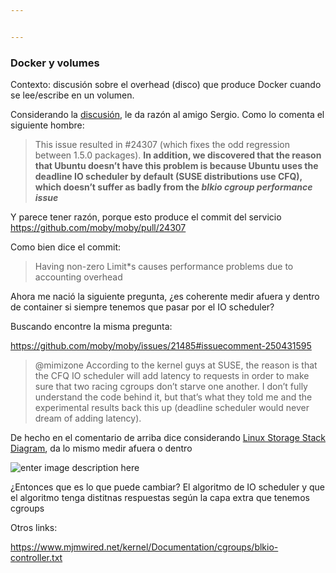 ```yaml
---


---
```


<h3 id="docker-y-volumes">Docker y volumes</h3>
<p>Contexto: discusión sobre el overhead (disco) que produce Docker cuando se lee/escribe en un volumen.</p>
<p>Considerando la <a href="https://github.com/moby/moby/issues/21485#issuecomment-250431595">discusión</a>, le da razón al amigo Sergio.
Como lo comenta el siguiente hombre:</p>
<blockquote>
<p>This issue resulted in #24307 (which fixes the odd regression between
1.5.0 packages). <strong>In addition, we discovered that the reason that Ubuntu doesn’t have this problem is because Ubuntu uses the deadline
IO scheduler by default (SUSE distributions use CFQ), which doesn’t
suffer as badly from the <em>blkio cgroup performance issue</em></strong></p>
</blockquote>
<p>Y parece tener razón, porque esto produce el commit del servicio
<a href="https://github.com/moby/moby/pull/24307">https://github.com/moby/moby/pull/24307</a></p>
<p>Como bien dice el commit:</p>
<blockquote>
<p>Having non-zero Limit*s causes performance problems due to accounting overhead</p>
</blockquote>
<p>Ahora me nació la siguiente pregunta, ¿es coherente medir afuera y dentro de container si siempre tenemos que pasar por el IO scheduler?</p>
<p>Buscando encontre la misma pregunta:</p>
<p><a href="https://github.com/moby/moby/issues/21485#issuecomment-250431595">https://github.com/moby/moby/issues/21485#issuecomment-250431595</a></p>
<blockquote>
<p>@mimizone According to the kernel guys at SUSE, the reason is that the CFQ IO scheduler will add latency to requests in order to make sure that two racing cgroups don’t starve one another. I don’t fully understand the code behind it, but that’s what they told me and the experimental results back this up (deadline scheduler would never dream of adding latency).</p>
</blockquote>
<p>De hecho en el comentario de arriba dice considerando <a href="https://www.thomas-krenn.com/en/wiki/Linux_Storage_Stack_Diagram#Diagram_for_Linux_Kernel_4.0">Linux Storage Stack Diagram</a>, da lo mismo medir afuera o dentro</p>
<p><img src="https://www.inf.utfsm.cl/~mosorio/fig.png" alt="enter image description here"></p>
<p>¿Entonces que es lo que puede cambiar? El algoritmo de IO scheduler y que el algoritmo tenga distitnas respuestas según la capa extra que tenemos cgroups</p>
<p>Otros links:</p>
<p><a href="https://www.mjmwired.net/kernel/Documentation/cgroups/blkio-controller.txt">https://www.mjmwired.net/kernel/Documentation/cgroups/blkio-controller.txt</a></p>

